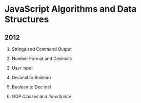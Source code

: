 JavaScript Algorithms and Data Structures
========================================
2012
---

1. Strings and Command Output

2. Number Format and Decimals

3. User input

4. Decimal to Boolean

5. Boolean to Decimal

7. OOP *Classes and Inheritance*
